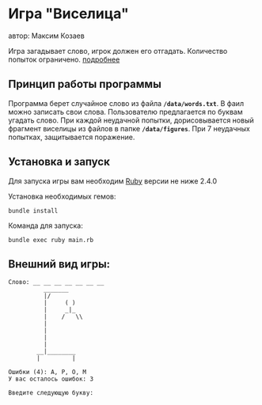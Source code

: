 Игра "Виселица"
==============

автор: Максим Козаев

Игра загадывает слово, игрок должен его отгадать. Количество попыток ограничено.
[подробнее](https://ru.wikipedia.org/wiki/%D0%92%D0%B8%D1%81%D0%B5%D0%BB%D0%B8%D1%86%D0%B0_(%D0%B8%D0%B3%D1%80%D0%B0))

Принцип работы программы
------------------------

Программа берет случайное слово из файла **`/data/words.txt`**. В фаил можно записать свои слова.
Пользователю предлагается по буквам угадать слово. При каждой неудачной попытки, дорисовывается 
новый фрагмент виселицы из файлов в папке **`/data/figures`**. При 7 неудачных попытках, защитывается поражение.

Установка и запуск
-------------------
Для запуска игры вам необходим [Ruby](https://www.ruby-lang.org/en/) версии не ниже 2.4.0

Установка необходимых гемов:

```
bundle install
```

Команда для запуска: 

```
bundle exec ruby main.rb
```



Внешний вид игры:
-----------------

```
Слово: __ __ __ __ __ __ __
          _______
          |/
          |     ( )
          |     _|_
          |    /   \\
          |
          |
          |
          |
        __|________
        |         |

Ошибки (4): А, Р, О, М
У вас осталось ошибок: 3

Введите следующую букву: 
```
